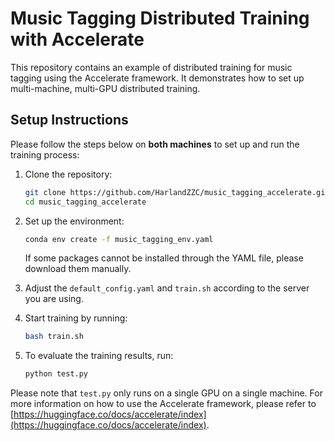 # Music Tagging Distributed Training with Accelerate

This repository contains an example of distributed training for music tagging using the Accelerate framework. It demonstrates how to set up multi-machine, multi-GPU distributed training.

## Setup Instructions

Please follow the steps below on **both machines** to set up and run the training process:

1. Clone the repository:

    ```bash
    git clone https://github.com/HarlandZZC/music_tagging_accelerate.git
    cd music_tagging_accelerate
    ```

2. Set up the environment:

    ```bash
    conda env create -f music_tagging_env.yaml
    ```

    If some packages cannot be installed through the YAML file, please download them manually.

3. Adjust the `default_config.yaml` and `train.sh` according to the server you are using.

4. Start training by running:

   ```bash
   bash train.sh
   ```

5. To evaluate the training results, run:

   ```bash
   python test.py
   ```

Please note that `test.py` only runs on a single GPU on a single machine. For more information on how to use the Accelerate framework, please refer to [https://huggingface.co/docs/accelerate/index](https://huggingface.co/docs/accelerate/index).
